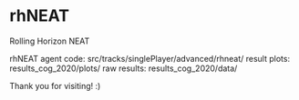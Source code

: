 # rhNEAT
Rolling Horizon NEAT

rhNEAT agent code: src/tracks/singlePlayer/advanced/rhneat/
result plots: results_cog_2020/plots/
raw results: results_cog_2020/data/


Thank you for visiting! :)
